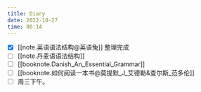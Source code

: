 ```yaml
---
title: Diary
date: 2022-10-27
time: 00:14
---
```



- [x] [[note.英语语法结构@英语兔]] 整理完成
- [ ] [[note.丹麦语语法结构]] 
- [ ] [[booknote.Danish_An_Essential_Grammar]]
- [ ] [[booknote.如何阅读一本书@莫提默_J_艾德勒&查尔斯_范多伦]]
- [ ] 周三下午。